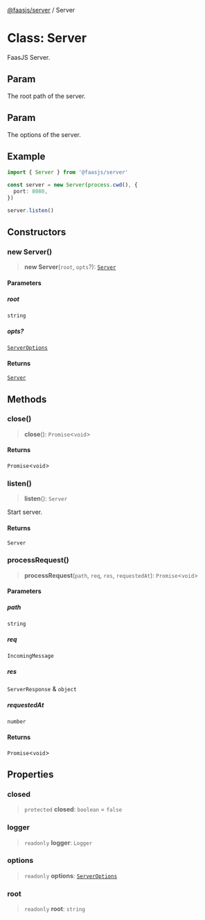[@faasjs/server](../README.md) / Server

# Class: Server

FaasJS Server.

## Param

The root path of the server.

## Param

The options of the server.

## Example

```ts
import { Server } from '@faasjs/server'

const server = new Server(process.cwd(), {
  port: 8080,
})

server.listen()
```

## Constructors

### new Server()

> **new Server**(`root`, `opts`?): [`Server`](Server.md)

#### Parameters

##### root

`string`

##### opts?

[`ServerOptions`](../type-aliases/ServerOptions.md)

#### Returns

[`Server`](Server.md)

## Methods

### close()

> **close**(): `Promise`\<`void`\>

#### Returns

`Promise`\<`void`\>

### listen()

> **listen**(): `Server`

Start server.

#### Returns

`Server`

### processRequest()

> **processRequest**(`path`, `req`, `res`, `requestedAt`): `Promise`\<`void`\>

#### Parameters

##### path

`string`

##### req

`IncomingMessage`

##### res

`ServerResponse` & `object`

##### requestedAt

`number`

#### Returns

`Promise`\<`void`\>

## Properties

### closed

> `protected` **closed**: `boolean` = `false`

### logger

> `readonly` **logger**: `Logger`

### options

> `readonly` **options**: [`ServerOptions`](../type-aliases/ServerOptions.md)

### root

> `readonly` **root**: `string`
